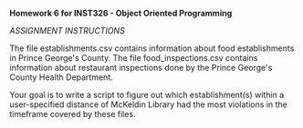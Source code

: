 **Homework 6 for INST326 - Object Oriented Programming**

*ASSIGNMENT INSTRUCTIONS*

The file establishments.csv contains information about food establishments in Prince George's County. 
The file food_inspections.csv contains information about restaurant inspections done by the Prince George's County Health Department.

Your goal is to write a script to figure out which establishment(s) within a user-specified distance of McKeldin Library had the most violations in the timeframe covered by these files.
